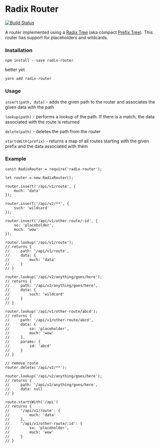 # Radix Router

[![Build Status](https://travis-ci.org/charlieduong94/radix-router.svg?branch=master)](https://travis-ci.org/charlieduong94/radix-router)

A router implemented using a [Radix Tree](https://en.wikipedia.com/wiki/Radix_tree) (aka compact [Prefix Tree](https://en.wikipedia.com/wiki/Trie)).
This router has support for placeholders and wildcards.

### Installation
```
npm install --save radix-router
```
better yet
```
yarn add radix-router
```

### Usage

`insert(path, data)` - adds the given path to the router and associates the given data with the path

`lookup(path)` - performs a lookup of the path. If there is a match, the data associated with the route is returned

`delete(path)` - deletes the path from the router

`startsWith(prefix)` - returns a map of all routes starting with the given prefix and the data associated with them

### Example

```
const RadixRouter = require('radix-router');

let router = new RadixRouter();

router.insert('/api/v1/route', {
    much: 'data'
});

router.insert('/api/v2/**', {
    such: 'wildcard'
});

router.insert('/api/v1/other-route/:id', {
    so: 'placeholder',
    much: 'wow'
});

router.lookup('/api/v1/route');
// returns {
//     path: '/api/v1/route',
//     data: {
//         much: 'data'
//     }
// }

router.lookup('/api/v2/anything/goes/here');
// returns {
//     path: '/api/v2/anything/goes/here',
//     data: {
//         such: 'wildcard'
//     }
// }

router.lookup('/api/v1/other-route/abcd');
// returns {
//     path: '/api/v1/other-route/abcd',
//     data: {
//         so: 'placeholder',
//         much: 'wow'
//     },
//     params: {
//         id: 'abcd'
//     }
// }

// remove route
router.delete('/api/v2/**');

router.lookup('/api/v2/anything/goes/here');
// returns {
//     path: '/api/v2/anything/goes/here',
//     data: null
// }

route.startsWith('/api')
// returns {
//     '/api/v1/route': {
//         much: 'data'
//     },
//     '/api/v1/other-route/:id': {
//         so: 'placeholder',
//         much: 'wow'
//     }
// }
```
